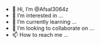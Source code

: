 - 👋 Hi, I’m @Afsal3064z
- 👀 I’m interested in ...
- 🌱 I’m currently learning ...
- 💞️ I’m looking to collaborate on ...
- 📫 How to reach me ...

<!---
Afsal3064z/Afsal3064z is a ✨ special ✨ repository because its `README.md` (this file) appears on your GitHub profile.
You can click the Preview link to take a look at your changes.
--->
